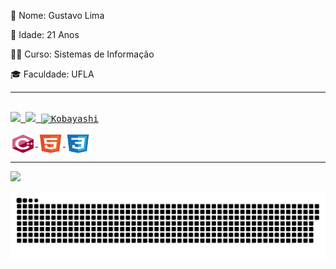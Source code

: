 <p>🧑 Nome: Gustavo Lima <p>
<p>🎂 Idade: 21 Anos <p>
<p>👨‍💻 Curso: Sistemas de Informação <p>
<p>🎓 Faculdade: UFLA <p>
  <hr>
<div><br>
  <a href="https://github.com/GustavoRSL">
  <kbd>
  <img height="165em" src="https://github-readme-stats.vercel.app/api?username=GustavoRSL&show_icons=true&theme=radical&include_all_commits=true&count_private=true"/>
  <img height="165em" src="https://github-readme-stats.vercel.app/api/top-langs/?username=GustavoRSL&layout=compact&langs_count=7&theme=radical"/>
  <img alt="Kobayashi" height="160" widht="160" src="https://images-ext-1.discordapp.net/external/PZnfTFDEw0cZsSc8pInJy3b5Ga904M6E0gpQvi5XBK4/https/imgur.com/5ezEyyo.gif.gif">
  </kbd>
</div>
<div style="display: inline_block"><br>
  <img align="center" alt="C++" height="30" width="40" src="https://raw.githubusercontent.com/devicons/devicon/master/icons/cplusplus/cplusplus-original.svg">
  <img align="center" alt="HTML5" height="30" width="40" src="https://raw.githubusercontent.com/devicons/devicon/master/icons/html5/html5-original.svg">
  <img align="center" alt="CSS3" height="30" width="40" src="https://raw.githubusercontent.com/devicons/devicon/master/icons/css3/css3-original.svg">
</div>
  <hr>
<div style="display: inline-block> 
  <a href="https://www.linkedin.com/in/gustavo-lima-393687212/" target="_blank"><img src="https://img.shields.io/badge/-LinkedIn-%230077B5?style=for-the-badge&logo=linkedin&logoColor=white" target="_blank"></a> 
  
  ![Snake animation](https://github.com/GustavoRSL/GustavoRSL/blob/output/github-contribution-grid-snake.svg)
 
</div>
